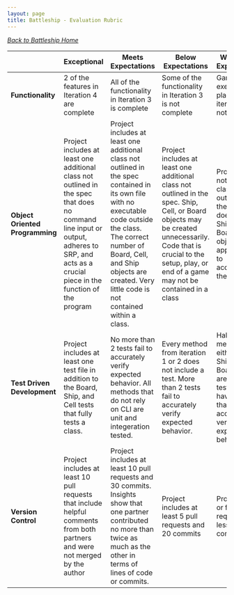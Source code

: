 ```yaml
---
layout: page
title: Battleship - Evaluation Rubric
---
```


_[Back to Battleship Home](./index)_

<br> | **Exceptional** | **Meets Expectations** | **Below Expectations** | **Well Below Expectations**
-- | --- | --- | --- | ---
**Functionality** | 2 of the features in Iteration 4 are complete | All of the functionality in Iteration 3 is complete | Some of the functionality in Iteration 3 is not complete | Game cannot execute ship placement or iteration 2 is not complete |
**Object Oriented Programming** | Project includes at least one additional class not outlined in the spec that does no command line input or output, adheres to SRP, and acts as a crucial piece in the function of the program | Project includes at least one additional class not outlined in the spec contained in its own file with no executable code outside the class. The correct number of Board, Cell, and Ship objects are created. Very little code is not contained within a class. | Project includes at least one additional class not outlined in the spec. Ship, Cell, or Board objects may be created unnecessarily. Code that is crucial to the setup, play, or end of a game may not be contained in a class | Project does not include a class not outlined in the spec or does not use Ship, Cell, or Board objects appropriately to accomplish the task |
**Test Driven Development** | Project includes at least one test file in addition to the Board, Ship, and Cell tests that fully tests a class. | No more than 2 tests fail to accurately verify expected behavior. All methods that do not rely on CLI are unit and integeration tested. | Every method from iteration 1 or 2 does not include a test. More than 2 tests fail to accurately verify expected behavior. | Half the methods of either the Ship, Cell, or Board class are not tested or have tests that do not accurately verify expected behavior |
**Version Control** | Project includes at least 10 pull requests that include helpful comments from both partners and were not merged by the author | Project includes at least 10 pull requests and 30 commits. Insights show that one partner contributed no more than twice as much as the other in terms of lines of code or commits. | Project includes at least 5 pull requests and 20 commits | Project has 5 or fewer pull requests or less than 20 commits |

